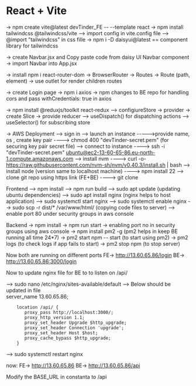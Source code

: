 # React + Vite

-> npm create vite@latest devTinder_FE -- --template react
-> npm install tailwindcss @tailwindcss/vite
--> import config in vite.config file
--> @import "tailwindcss" in css fille
-> npm i -D daisyui@latest == component library for tailwindcss

-> create Navbar.jsx and Copy paste code from daisy UI Navbar component
-> import Navbar into App.jsx

-> install npm i react-router-dom
-> BrowserRouter -> Routes -> Route (path, element)
-> use outlet for render children routes

-> create Login page
-> npm i axios
-> npm changes to BE repo for handling cors and pass withCredentials: true in axios

-> npm install @reduxjs/toolkit react-redux
--> configiureStore -> provider -> create Slice -> provide reducer
--> useDispatch() for dispatching actions
--> useSelector() for subscribing store

-> AWS Deployment
--> sign in
--> launch an instance
----->provide name, os , create key pair
----> chmod 400 "devTinder-secret.pem" (for securing key pair secret file)
--> connect to instance
----> ssh -i "devTinder-secret.pem" ubuntu@ec2-13-60-65-86.eu-north-1.compute.amazonaws.com
--> install nvm
----> curl -o- https://raw.githubusercontent.com/nvm-sh/nvm/v0.40.3/install.sh | bash
--> install node (version same to localhost machine)
----> npm install 22
--> clone git repo using https link (FE+BE)
----> git clone <repo link>

Frontend
--> npm install
--> npm run build
--> sudo apt update (updating ubuntu dependencies)
--> sudo apt install nginx (nginx helps to host application)
--> sudo systemctl start nginx
--> sudo systemctl enable nginx
--> sudo scp -r dist/* /var/www/html/ (copying code files to server)
--> enable port 80 under security groups in aws console

Backend
-> npm install
-> npm run start
-> enabling port no in security groups using aws console
-> npm install pm2 -g (pm2 helps in keep BE running all time 24*7)
-> pm2 start npm -- start (to start using pm2)
-> pm2 logs (to check logs if app fails to start)
-> pm2 stop npm (to stop server)

Now both are running on different ports
FE-> http://13.60.65.86/login
BE-> http://13.60.65.86:3000/login


Now to update nginx file for BE to to listen on /api/

--> sudo nano /etc/nginx/sites-available/default
--> Below should be updated in file       
        server_name 13.60.65.86;

        location /api/ {
           proxy_pass http://localhost:3000/;
           proxy_http_version 1.1;
           proxy_set_header Upgrade $http_upgrade;
           proxy_set_header Connection 'upgrade';
           proxy_set_header Host $host;
           proxy_cache_bypass $http_upgrade;
        }
--> sudo systemctl restart nginx 

now:
FE-> http://13.60.65.86
BE-> http://13.60.65.86/api 

Modify the BASE_URL in constanta to /api
